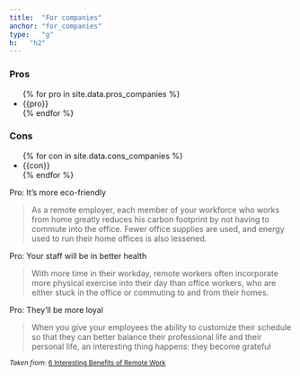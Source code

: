 ```yaml
---
title:  "For companies"
anchor: "for_companies"
type:   "g"
h:   "h2"
---
```


### Pros
<ul class="list-group row list-rw prosCons">
    {% for pro in site.data.pros_companies %}
        <li class="list-group-item col-xs-12 col-md-3 text-center">
            {{pro}} 
        </li>          
    {% endfor %}      
</ul>

### Cons
<ul class="list-group row list-rw prosCons">
    {% for con in site.data.cons_companies %}
        <li class="list-group-item col-xs-12 col-md-3 text-center">
            {{con}} 
        </li>          
    {% endfor %}      
</ul>

Pro: It’s more eco-friendly

> As a remote employer, each member of your workforce who works from home greatly reduces his carbon footprint 
by not having to commute into the office. Fewer office supplies are used, and energy used to run their 
home offices is also lessened.                

Pro: Your staff will be in better health

> With more time in their workday, remote workers often incorporate more physical exercise into their day than office
 workers, 
who are either stuck in the office or commuting to and from their homes.

Pro: They’ll be more loyal

> When you give your employees the ability to customize their schedule so that they can better balance their 
professional life 
and their personal life, an interesting thing happens: they become grateful

<sup>_Taken from_: [6 Interesting Benefits of Remote Work](https://remote.co/6-interesting-benefits-of-remote-work/)</sup>              